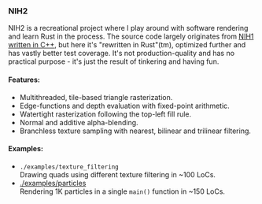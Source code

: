 ### NIH2

NIH2 is a recreational project where I play around with software rendering and learn Rust in the process.
The source code largely originates from [NIH1 written in C++](https://github.com/mikekazakov/nih),
but here it's "rewritten in Rust"(tm), optimized further and has vastly better test coverage.
It's not production-quality and has no practical purpose - it's just the result of tinkering and having fun.

#### Features:

- Multithreaded, tile-based triangle rasterization.
- Edge-functions and depth evaluation with fixed-point arithmetic.
- Watertight rasterization following the top-left fill rule.
- Normal and additive alpha-blending.
- Branchless texture sampling with nearest, bilinear and trilinear filtering.

#### Examples:

- `./examples/texture_filtering`  
  Drawing quads using different texture filtering in ~100 LoCs.
- [./examples/particles](https://github.com/mikekazakov/nih2/tree/main/examples/particles)  
  Rendering 1K particles in a single `main()` function in ~150 LoCs.

